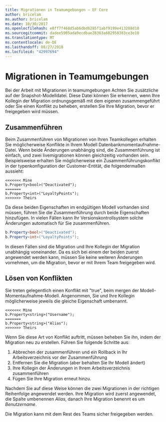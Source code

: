 ```yaml
---
title: Migrationen in Teamumgebungen – EF Core
author: bricelam
ms.author: bricelam
ms.date: 10/30/2017
ms.openlocfilehash: e8ff7f468d5ab6dbd6285f1abf9199e413288d10
ms.sourcegitcommit: dadee5905ada9ecdbae28363a682950383ce3e10
ms.translationtype: MT
ms.contentlocale: de-DE
ms.lasthandoff: 08/27/2018
ms.locfileid: "42997694"
---
```

<a name="migrations-in-team-environments"></a>Migrationen in Teamumgebungen
===============================
Bei der Arbeit mit Migrationen in teamumgebungen Achten Sie zusätzliche auf der Snapshot-Modelldatei. Diese Datei können Sie erkennen, wenn Ihre Kollegin der Migration ordnungsgemäß mit dem eigenen zusammengeführt oder Sie einen Konflikt zu beheben, erstellen Sie Ihre Migration, bevor er freigegeben wird müssen.

<a name="merging"></a>Zusammenführen
-------
Beim Zusammenführen von Migrationen von Ihren Teamkollegen erhalten Sie möglicherweise Konflikte in Ihrem Modell Datenbankmomentaufnahme-Datei. Wenn beide Änderungen unabhängig sind, die Zusammenführung ist einfach, und zwei livemigrationen können gleichzeitig vorhanden sein. Beispielsweise erhalten Sie möglicherweise ein Zusammenführungskonflikt in der typenkonfiguration der Customer-Entität, die folgendermaßen aussieht:

    <<<<<<< Mine
    b.Property<bool>("Deactivated");
    =======
    b.Property<int>("LoyaltyPoints");
    >>>>>>> Theirs

Da diese beiden Eigenschaften im endgültigen Modell vorhanden sind müssen, führen Sie die Zusammenführung durch beide Eigenschaften hinzufügen. In vielen Fällen kann Ihr Versionskontrollsystem solche Änderungen automatisch für Sie zusammenführen.

``` csharp
b.Property<bool>("Deactivated");
b.Property<int>("LoyaltyPoints");
```

In diesen Fällen sind die Migration und Ihre Kollegin der Migration unabhängig voneinander. Da es sich bei einem der beiden zuerst angewendet werden kann, müssen Sie keine weiteren Änderungen vornehmen, um die Migration, bevor er mit Ihrem Team freigegeben wird.

<a name="resolving-conflicts"></a>Lösen von Konflikten
-------------------
Sie treten gelegentlich einen Konflikt mit "true", beim mergen der Modell-Momentaufnahme-Modell. Angenommen, Sie und Ihre Kollegin möglicherweise jeweils die gleiche Eigenschaft umbenannt.

    <<<<<<< Mine
    b.Property<string>("Username");
    =======
    b.Property<string>("Alias");
    >>>>>>> Theirs

Wenn Sie diese Art von Konflikt auftritt, müssen beheben Sie ihn, indem der Migration neu zu erstellen. Führen Sie folgende Schritte aus:

1. Abbrechen der zusammenführen und ein Rollback in Ihr Arbeitsverzeichnis vor der Zusammenführung
2. Entfernen Sie die Migration (aber behalten Sie Ihr Modell ändert)
3. Ihre Kollegin der Änderungen in Ihrem Arbeitsverzeichnis zusammenführen
4. Fügen Sie Ihre Migration erneut hinzu.

Nachdem Sie auf diese Weise können die zwei Migrationen in der richtigen Reihenfolge angewendet werden. Ihre Migration wird zuerst angewendet, die Spalte umbenennen *Alias*, danach Ihre Migration benennt es um *Benutzername*.

Die Migration kann mit dem Rest des Teams sicher freigegeben werden.
